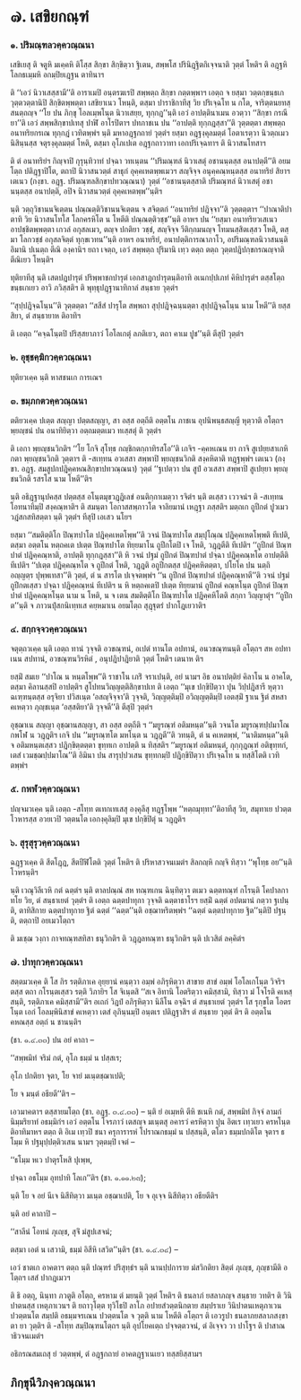 <h1>๗. เสขิยกณฺฑํ</h1>
<h3>๑. ปริมณฺฑลวคฺควณฺณนา</h3>
<p>เสขิเยสุ   ติ จตูหิ มเคฺคหิ ติโสฺส สิกฺขา สิกฺขิตฺวา ฐิเตน, สพฺพโส ปรินิฎฺฐิตกิเจฺจนาติ วุตฺตํ โหติฯ ติ อฎฺฐหิ โลกธเมฺมหิ อกมฺปิยเฎฺฐน ตาทินาฯ</p>


<p> ติ ‘‘เอวํ นิวาเสสฺสามี’’ติ อาราเมปิ อนฺตรฆเรปิ สพฺพตฺถ สิกฺขา กตฺตพฺพาฯ เอตฺถ จ ยสฺมา วตฺตกฺขนฺธเก วุตฺตวตฺตานิปิ สิกฺขิตพฺพตฺตา เสขิยาเนว โหนฺติ, ตสฺมา ปาราชิกาทีสุ วิย ปริเจฺฉโท น กโต, จาริตฺตนยทสฺสนตฺถญฺจ ‘‘โย ปน ภิกฺขุ โอลเมฺพโนฺต นิวาเสยฺย, ทุกฺกฎ’’นฺติ เอวํ อาปตฺตินาเมน อวตฺวา ‘‘สิกฺขา กรณียา’’ติ เอวํ สพฺพสิกฺขาปเทสุ ปาฬิ อาโรปิตาฯ ปทภาชเน ปน ‘‘อาปตฺติ ทุกฺกฎสฺสา’’ติ วุตฺตตฺตา สพฺพตฺถ อนาทริยกรเณ ทุกฺกฎํ เวทิตพฺพํฯ นฺติ มหาอฎฺฐกถายํ วุตฺตํฯ ยสฺมา อฎฺฐงฺคุลมตฺตํ โอตาเรตฺวา นิวตฺถเมว นิสินฺนสฺส จตุรงฺคุลมตฺตํ โหติ, ตสฺมา อุโภเปเต อฎฺฐกถาวาทา เอกปริเจฺฉทาฯ ติ นิวาสนโทสาฯ</p>


<p>ติ ตํ อนาทริยํฯ กิญฺจาปิ กุรุนฺทิวาทํ ปจฺฉา วทเนฺตน ‘‘ปริมณฺฑลํ นิวาเสตุํ อชานนฺตสฺส อนาปตฺตี’’ติ อยมโตฺถ ปติฎฺฐาปิโต, ตถาปิ นิวาสนวตฺตํ สาธุกํ อุคฺคเหตพฺพเมวฯ สญฺจิจฺจ อนุคฺคณฺหนฺตสฺส อนาทริยํ สิยาฯ เตเนว  (กงฺขา. อฎฺฐ. ปริมณฺฑลสิกฺขาปทวณฺณนา) วุตฺตํ ‘‘อชานนฺตสฺสาติ ปริมณฺฑลํ นิวาเสตุํ อชานนฺตสฺส อนาปตฺติ, อปิจ นิวาสนวตฺตํ อุคฺคเหตพฺพ’’นฺติฯ</p>


<p>นฺติ วตฺถุวิชานนจิเตฺตน ปณฺณตฺติวิชานนจิเตฺตน จ สจิตฺตกํ ‘‘อนาทริยํ ปฎิจฺจา’’ติ วุตฺตตฺตาฯ ‘‘ปาณาติปาตาทิ วิย นิวาสนโทโส โลกครหิโต น โหตีติ ปณฺณตฺติวชฺช’’นฺติ   อาหฯ  ปน ‘‘ยสฺมา อนาทริยวเสเนว อาปชฺชิตพฺพตฺตา เกวลํ อกุสลเมว, ตญฺจ ปกติยา วชฺชํ, สญฺจิจฺจ วีติกฺกมนญฺจ  โทมนสฺสิตเสฺสว โหติ, ตสฺมา โลกวชฺชํ อกุสลจิตฺตํ ทุกฺขเวทน’’นฺติ อาหฯ อนาทริยํ, อนาปตฺติการณาภาโว, อปริมณฺฑลนิวาสนนฺติ อิมานิ ปเนตฺถ ตีณิ องฺคานิฯ ยถา เจตฺถ, เอวํ สพฺพตฺถ ปุริมานิ เทฺว ตตฺถ ตตฺถ วุตฺตปฎิปกฺขกรณญฺจาติ ตีณิเยว โหนฺติฯ</p>


<p> ทุติยาทีสุ นฺติ เสตปฎปารุตํ ปริพฺพาชกปารุตํ เอกสาฎกปารุตนฺติอาทิ อเนกปฺปเภทํ คิหิปารุตํฯ ตสฺสโตฺถ ขนฺธเกเยว อาวิ ภวิสฺสติฯ ติ พุทฺธุปฎฺฐานาทิกาลํ สนฺธาย วุตฺตํฯ</p>


<p> ‘‘สุปฺปฎิจฺฉโนฺน’’ติ วุตฺตตฺตา ‘‘สสีสํ ปารุโต สพฺพถา สุปฺปฎิจฺฉนฺนตฺตา สุปฺปฎิจฺฉโนฺน นาม โหตี’’ติ ยสฺส สิยา, ตํ สนฺธายาห ติอาทิฯ</p>


<p> ติ เอตฺถ ‘‘คจฺฉโนฺตปิ ปริสฺสยาภาวํ โอโลเกตุํ ลภติเยว, ตถา คาเม ปูช’’นฺติ ตีสุปิ  วุตฺตํฯ</p>

</p>


<h3>๒. อุชฺชคฺฆิกวคฺควณฺณนา</h3>
<p> ทุติยวเคฺค นฺติ หาสชนเก การเณฯ</p>

</p>


<h3>๓. ขมฺภกตวคฺควณฺณนา</h3>
<p> ตติยวเคฺค ปเตฺต สญฺญา ปตฺตสญฺญา, สา อสฺส อตฺถีติ  อตฺตโน ภาชเน อุปนิพนฺธสญฺญี หุตฺวาติ อโตฺถฯ พฺยญฺชนํ ปน อนาทิยิตฺวา อตฺถมตฺตเมว ทเสฺสตุํ ติ วุตฺตํฯ</p>


<p> ติ  เอกา พฺยญฺชนวิกติฯ ‘‘โย โกจิ สุโทฺธ กญฺชิกตกฺกาทิรสโอ’’ติ เกจิฯ -คฺคหเณน ยา กาจิ สูเปยฺยสาเกหิ  กตา พฺยญฺชนวิกติ วุตฺตาฯ ติ -สเทฺทน อวเสสา สพฺพาปิ พฺยญฺชนวิกติ สงฺคหิตาติ ทฎฺฐพฺพํฯ เตเนว  (กงฺขา. อฎฺฐ. สมสูปกปฎิคฺคหณสิกฺขาปทวณฺณนา) วุตฺตํ ‘‘ฐเปตฺวา ปน สูปํ อวเสสา สพฺพาปิ สูเปยฺยา พฺยญฺชนวิกติ รสรโส นาม โหตี’’ติฯ</p>


<p> นฺติ อธิฎฺฐานุปคสฺส ปตฺตสฺส อโนฺตมุขวฎฺฎิเลขํ อนติกฺกาเมตฺวา รจิตํฯ นฺติ ตเสฺสว เววจนํฯ ติ -สเทฺทน โอทนาทิมฺปิ สงฺคณฺหาติฯ ติ สมนฺตา โอกาสสพฺภาวโต จาลิยมานํ เหฎฺฐา ภสฺสติฯ มตฺถเก ถูปีกตํ ปูวเมว วฎํสกสทิสตฺตา นฺติ วุตฺตํฯ ทีสุปิ เอเสว นโยฯ</p>


<p>ยสฺมา ‘‘สมติตฺติโก ปิณฺฑปาโต ปฎิคฺคเหตโพฺพ’’ติ วจนํ ปิณฺฑปาโต สมฺปุโณฺณ ปฎิคฺคเหตโพฺพติ ทีเปติ, ตสฺมา อตฺตโน หตฺถคเต ปเตฺต ปิณฺฑปาโต ทิยฺยมาโน ถูปีกโตปิ เจ โหติ, วฎฺฎตีติ ทีเปติฯ ‘‘ถูปีกตํ ปิณฺฑปาตํ ปฎิคฺคณฺหาติ, อาปตฺติ ทุกฺกฎสฺสา’’ติ หิ วจนํ ปฐมํ ถูปีกตํ ปิณฺฑปาตํ ปจฺฉา ปฎิคฺคณฺหโต อาปตฺตีติ ทีเปติฯ ‘‘ปเตฺต ปฎิคฺคณฺหโต จ ถูปีกตํ โหติ, วฎฺฎติ อถูปีกตสฺส ปฎิคฺคหิตตฺตา, ปโยโค ปน นตฺถิ อญฺญตฺร ปุพฺพเทสา’’ติ  วุตฺตํ, ตํ น สารโต ปเจฺจตพฺพํฯ ‘‘น ถูปีกตํ ปิณฺฑปาตํ ปฎิคฺคณฺหาตี’’ติ วจนํ ปฐมํ ถูปีกตเสฺสว ปจฺฉา ปฎิคฺคณฺหนํ ทีเปติฯ น หิ หตฺถคเตปิ ปเตฺต ทิยฺยมานํ ถูปีกตํ คณฺหโนฺต ถูปีกตํ ปิณฺฑปาตํ ปฎิคฺคณฺหโนฺต นาม น โหติ, น จ เตน สมติตฺติโก ปิณฺฑปาโต ปฎิคฺคหิโตติ สกฺกา วิญฺญาตุํฯ ‘‘ถูปีกต’’นฺติ จ ภาวนปุํสกนิเทฺทเส คยฺหมาเน อยมโตฺถ สุฎฺฐุตรํ ปากโฎเยวาติฯ</p>

</p>


<h3>๔. สกฺกจฺจวคฺควณฺณนา</h3>
<p> จตุตฺถวเคฺค นฺติ เอตฺถ ทานํ วุจฺจติ อวขณฺฑนํ, อเปตํ ทานโต อปทานํ, อนวขณฺฑนนฺติ อโตฺถฯ สห อปทาเนน สปทานํ, อวขณฺฑนวิรหิตํ , อนุปฎิปาฎิยาติ วุตฺตํ โหติฯ เตนาห ติฯ</p>


<p> ยสฺมิํ  สมเย ‘‘ปาโณ น หนฺตโพฺพ’’ติ ราชาโน เภริํ จราเปนฺติ, อยํ  นามฯ อิธ อนาปตฺติยํ คิลาโน น อาคโต, ตสฺมา คิลานสฺสปิ อาปตฺติฯ สูโปทนวิญฺญตฺติสิกฺขาปเท ติ เอตฺถ ‘‘มุเข ปกฺขิปิตฺวา ปุน วิปฺปฎิสารี หุตฺวา ฉเฑฺฑนฺตสฺส อรุจิยา ปวิสเนฺต ‘อสญฺจิจฺจา’ติ วุจฺจติ, วิญฺญตฺติมฺปิ อวิญฺญตฺติมฺปิ เอตสฺมิํ ฐาเน ฐิตํ สหสา คเหตฺวา ภุญฺชเนฺต ‘อสฺสติยา’ติ วุจฺจตี’’ติ ตีสุปิ  วุตฺตํฯ</p>


<p> อุชฺฌาเน สญฺญา อุชฺฌานสญฺญา, สา อสฺส อตฺถีติ ฯ ‘‘มยูรณฺฑํ อติมหนฺต’’นฺติ วจนโต มยูรณฺฑปฺปมาโณ กพโฬ น วฎฺฎติฯ เกจิ ปน ‘‘มยูรณฺฑโต มหโนฺต น วฎฺฎตี’’ติ วทนฺติ, ตํ น คเหตพฺพํ, ‘‘นาติมหนฺต’’นฺติ จ อติมหนฺตเสฺสว ปฎิกฺขิตฺตตฺตา ขุทฺทเก อาปตฺติ น ทิสฺสติฯ ‘‘มยูรณฺฑํ อติมหนฺตํ, กุกฺกุฎณฺฑํ อติขุทฺทกํ, เตสํ เวมชฺฌปฺปมาโณ’’ติ อิมินา ปน สารุปฺปวเสน ขุทฺทกมฺปิ ปฎิกฺขิปิตฺวา ปริเจฺฉโท น ทสฺสิโตติ เวทิตพฺพํฯ</p>

</p>


<h3>๕. กพฬวคฺควณฺณนา</h3>
<p> ปญฺจมวเคฺค นฺติ เอตฺถ -สโทฺท ตเทกเทเสสุ องฺคุลีสุ ทฎฺฐโพฺพ ‘‘หตฺถมุทฺทา’’ติอาทีสุ วิย, สมุทาเย ปวตฺตโวหารสฺส อวยเวปิ วตฺตนโต เอกงฺคุลิมฺปิ มุเข ปกฺขิปิตุํ น วฎฺฎติฯ</p>

</p>


<h3>๖. สุรุสุรุวคฺควณฺณนา</h3>
<p> ฉฎฺฐวเคฺค ติ สีตโฎฺฎ, สีตปีฬิโตติ วุตฺตํ โหติฯ ติ ปริหาสวจนเมตํฯ สิลกญฺหิ กญฺจิ ทิสฺวา ‘‘พุโทฺธ อย’’นฺติ โวหรนฺติฯ</p>


<p> นฺติ  เวณุวิลีเวหิ กตํ ฉตฺตํฯ นฺติ ตาลปณฺณํ สห ทณฺฑเกน ฉินฺทิตฺวา ตเมว ฉตฺตทณฺฑํ กโรนฺติ โคปาลกาทโย วิย, ตํ สนฺธาเยตํ  วุตฺตํฯ ติ เอตฺถ ฉตฺตปาทุกา วุจฺจติ ฉตฺตาธาโรฯ ยสฺมิํ ฉตฺตํ อปตมานํ กตฺวา ฐเปนฺติ, ตาทิสิกาย ฉตฺตปาทุกาย ฐิตํ ฉตฺตํ ‘‘ฉตฺต’’นฺติ อชฺฌาหริตพฺพํฯ ‘‘ฉตฺตํ ฉตฺตปาทุกาย ฐิต’’นฺติปิ ปฐนฺติ, ตตฺถาปิ อยเมวโตฺถฯ</p>


<p> ติ มเชฺฌ วงฺกา กาจทณฺฑสทิสา ธนุวิกติฯ ติ วฎฺฎลทณฺฑา ธนุวิกติฯ นฺติ ปเวสิตํ ลคฺคิตํฯ</p>

</p>


<h3>๗. ปาทุกวคฺควณฺณนา</h3>
<p> สตฺตมวเคฺค ติ โส กิร รตฺติภาเค อุยฺยานํ คนฺตฺวา อมฺพํ อภิรุหิตฺวา สาขาย สาขํ อมฺพํ โอโลเกโนฺต วิจริฯ ตสฺส ตถา กโรนฺตเสฺสว รตฺติ วิภายิฯ โส จิเนฺตสิ ‘‘สเจ อิทานิ โอตริตฺวา คมิสฺสามิ, ทิสฺวา มํ โจโรติ คเหสฺสนฺติ, รตฺติภาเค คมิสฺสามี’’ติฯ อเถกํ วิฎปํ อภิรุหิตฺวา นิลีโน อจฺฉิฯ ตํ สนฺธาเยตํ วุตฺตํฯ โส รุกฺขโต โอตรโนฺต เอกํ โอลมฺพินิสาขํ คเหตฺวา เตสํ อุภินฺนมฺปิ อนฺตเร ปติฎฺฐาสิฯ ตํ สนฺธาย วุตฺตํ ติฯ ติ อตฺตโน คหณสฺส อตฺถํ น ชานนฺติฯ</p>


<p> (ชา. ๑.๔.๓๓) ปน อยํ คาถา –</p>


<p>
‘‘สพฺพมิทํ จริมํ กตํ, อุโภ ธมฺมํ น ปสฺสเร;  
  
อุโภ ปกติยา จุตา, โย จายํ มเนฺตชฺฌาเปติ;  
  
โย จ มนฺตํ อธียตี’’ติฯ –  
</p>
  
<p>เอวมาคตาฯ ตสฺสายมโตฺถ (ชา. อฎฺฐ. ๓.๔.๓๓) – นฺติ ยํ อเมฺหหิ ตีหิ ชเนหิ กตํ, สพฺพมิทํ กิจฺจํ ลามกํ นิมฺมริยาทํ อธมฺมิกํฯ เอวํ อตฺตโน  โจรภาวํ เตสญฺจ มเนฺตสุ อคารวํ ครหิตฺวา ปุน อิตเร เทฺวเยว ครหโนฺต ติอาทิมาหฯ ตตฺถ ติ อิเม เทฺวปิ ชนา ครุการารหํ โปราณกธมฺมํ น ปสฺสนฺติ, ตโตว ธมฺมปกติโต จุตาฯ ธโมฺม หิ ปฐมุปฺปตฺติวเสน  นามฯ วุตฺตมฺปิ เจตํ –</p>


<p>
‘‘ธโมฺม  
หเว ปาตุรโหสิ ปุเพฺพ,  
  
ปจฺฉา อธโมฺม อุทปาทิ โลเก’’ติฯ (ชา. ๑.๑๑.๒๘);  
</p>
  
<p>นฺติ โย จ อยํ นีเจ นิสีทิตฺวา มเนฺต อชฺฌาเปติ, โย จ อุเจฺจ นิสีทิตฺวา อธียตีติฯ</p>


<p>นฺติ อยํ คาถาปิ –</p>


<p>
‘‘สาลีนํ โอทนํ ภุเญฺช, สุจิํ มํสูปเสจนํ;  
  
ตสฺมา เอตํ น เสวามิ, ธมฺมํ อิสีหิ เสวิต’’นฺติฯ (ชา. ๑.๔.๓๔) –  
</p>
  
<p>เอวํ ชาตเก อาคตาฯ ตตฺถ นฺติ ปณฺฑรํ ปริสุทฺธํฯ นฺติ นานปฺปการาย มํสวิกติยา สิตฺตํ ภุเญฺช, ภุญฺชามีติ อโตฺถฯ เสสํ ปากฎเมวฯ</p>


<p>ติ ธิ อตฺถุ, นินฺทา ภวตูติ อโตฺถ, ครหาม ตํ มยนฺติ วุตฺตํ โหติฯ ติ ธนลาภํ ยสลาภญฺจ สนฺธาย วทติฯ ติ วินิปาตนสฺส เหตุภาเวนฯ ติ ยถาวุโตฺต ทุวิโธปิ ลาโภ อปายสํวตฺตนิกตาย สมฺปราเย วินิปาตนเหตุภาเวน ปวตฺตนโต สมฺปติ อธมฺมจรเณน ปวตฺตนโต จ วุตฺติ นาม โหตีติ อโตฺถฯ ติ เอวรูปา ธนลาภยสลาภสงฺขาตา ยา วุตฺติฯ ติ -สโทฺท สมฺปิณฺฑนโตฺถฯ นฺติ อุปโยคเตฺถ ปจฺจตฺตวจนํ, ตํ อิเจฺจว วา ปาโฐฯ ติ ปาสาณาธิวจนเมตํฯ</p>

</p>

</p>

</p>


<p>อธิกรณสมเถสุ   ยํ วตฺตพฺพํ, ตํ อฎฺฐกถายํ อาคตฎฺฐาเนเยว ทสฺสยิสฺสามฯ</p>

</p>

</p>

</p>

</p>


<h2>ภิกฺขุนีวิภงฺควณฺณนา</h2>